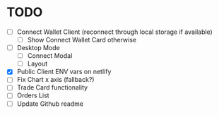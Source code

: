 # TODO

- [ ] Connect Wallet Client (reconnect through local storage if available)
  - [ ] Show Connect Wallet Card otherwise
- [ ] Desktop Mode
  - [ ] Connect Modal
  - [ ] Layout
- [x] Public Client ENV vars on netlify
- [ ] Fix Chart x axis (fallback?)
- [ ] Trade Card functionality
- [ ] Orders List
- [ ] Update Github readme
